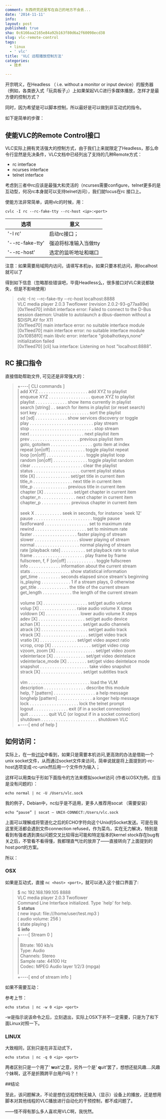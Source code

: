```yaml
---
comment: 东西终究还是写在自己的地方不会丢...
date: '2014-11-11'
info: 
layout: post
published: true
sha: 0c6166aa2165e84a92b163f80d6a2f60098ecd38
slug: vlc-remote-control
tags:
  - linux
  - ' vlc'
title: 'VLC 远程播放控制方法'
categories:
  - 技术

---
```



开宗明义，在Headless （ i.e. without a monitor or input device）的服务器（例如，各类嵌入式「玩具板子」）上如果架起VLC进行多媒体播放，怎样才是最方便的控制方式？

同时，因为希望是可以脚本控制，所以最好是可以做到非互动式的指令。

如下是简单的步骤：

## 使能VLC的Remote Control接口

VLC实际上拥有灵活强大的控制方式，由于我们上来就限定了Headless，那么命令行显然是先决条件，VLC文档中已经列出了支持的几种Remote方式：

- rc interface
- ncurses interface
- telnet interface

考虑到三者中rc应该是最强大和灵活的（ncurses需要configure，telnet更多的是互动型，何况rc本身就可以支持telnet访问），我们就focus在rc 接口上。

使能方法非常简单，调用vlc的时候，用：

`cvlc -I rc --rc-fake-tty --rc-host <ip>:<port>`

选项     |意义           |
-------|-----------|
'-I rc'| 启动rc接口；
'--rc-fake-tty'| 强迫将标准输入当做tty
'--rc-host' | 选定的监听地址和端口
    
注意：如果需要局域网内访问，请填写本机ip，如果只要本机访问，用localhost就可以了

得到如下信息（忽略那些错误吧，毕竟Headless么，很多接口对VLC来说都缺失，但是不影响使用）

> cvlc -I rc --rc-fake-tty --rc-host localhost:8888        
VLC media player 2.0.3 Twoflower (revision 2.0.2-93-g77aa89e)        
[0x11eed70] inhibit interface error: Failed to connect to the D-Bus session daemon: Unable to autolaunch a dbus-daemon without a $DISPLAY for X11        
[0x11eed70] main interface error: no suitable interface module        
[0x11eed70] main interface error: no suitable interface module        
[0x10858f0] main libvlc error: interface "globalhotkeys,none" initialization failed        
[0x11eed70] [cli] lua interface: Listening on host "localhost:8888".        
        

## RC 接口指令

直接借助帮助文件, 可见还是非常强大的：

> +----[ CLI commands ]        
| add XYZ  . . . . . . . . . . . . . . . . . . . . add XYZ to playlist        
| enqueue XYZ  . . . . . . . . . . . . . . . . . queue XYZ to playlist        
| playlist . . . . . . . . . . . . .  show items currently in playlist        
| search [string]  . .  search for items in playlist (or reset search)        
| sort key . . . . . . . . . . . . . . . . . . . . . sort the playlist        
| sd [sd]  . . . . . . . . . . . . . show services discovery or toggle        
| play . . . . . . . . . . . . . . . . . . . . . . . . . . play stream        
| stop . . . . . . . . . . . . . . . . . . . . . . . . . . stop stream        
| next . . . . . . . . . . . . . . . . . . . . . .  next playlist item        
| prev . . . . . . . . . . . . . . . . . . . .  previous playlist item        
| goto, gotoitem . . . . . . . . . . . . . . . . .  goto item at index        
| repeat [on|off]  . . . . . . . . . . . . . .  toggle playlist repeat        
| loop [on|off]  . . . . . . . . . . . . . . . .  toggle playlist loop        
| random [on|off]  . . . . . . . . . . . . . .  toggle playlist random        
| clear  . . . . . . . . . . . . . . . . . . . . .  clear the playlist        
| status . . . . . . . . . . . . . . . . . . . current playlist status        
| title [X]  . . . . . . . . . . . . . . set/get title in current item        
| title_n  . . . . . . . . . . . . . . . .  next title in current item        
| title_p  . . . . . . . . . . . . . .  previous title in current item        
| chapter [X]  . . . . . . . . . . . . set/get chapter in current item        
| chapter_n  . . . . . . . . . . . . . .  next chapter in current item        
| chapter_p  . . . . . . . . . . . .  previous chapter in current item        
|         
| seek X . . . . . . . . . . . seek in seconds, for instance `seek 12'        
| pause  . . . . . . . . . . . . . . . . . . . . . . . .  toggle pause        
| fastforward  . . . . . . . . . . . . . . . . . . set to maximum rate        
| rewind . . . . . . . . . . . . . . . . . . . . . set to minimum rate        
| faster . . . . . . . . . . . . . . . . . .  faster playing of stream        
| slower . . . . . . . . . . . . . . . . . .  slower playing of stream        
| normal . . . . . . . . . . . . . . . . . .  normal playing of stream        
| rate [playback rate] . . . . . . . . . .  set playback rate to value        
| frame  . . . . . . . . . . . . . . . . . . . . . play frame by frame        
| fullscreen, f, F [on|off]  . . . . . . . . . . . . toggle fullscreen        
| info . . . . . . . . . . . . .  information about the current stream        
| stats  . . . . . . . . . . . . . . . .  show statistical information        
| get_time . . . . . . . . .  seconds elapsed since stream's beginning        
| is_playing . . . . . . . . . . . .  1 if a stream plays, 0 otherwise        
| get_title  . . . . . . . . . . . . . the title of the current stream        
| get_length . . . . . . . . . . . .  the length of the current stream        
|         
| volume [X] . . . . . . . . . . . . . . . . . .  set/get audio volume        
| volup [X]  . . . . . . . . . . . . . . .  raise audio volume X steps        
| voldown [X]  . . . . . . . . . . . . . .  lower audio volume X steps        
| adev [X] . . . . . . . . . . . . . . . . . . .  set/get audio device        
| achan [X]  . . . . . . . . . . . . . . . . .  set/get audio channels        
| atrack [X] . . . . . . . . . . . . . . . . . . . set/get audio track        
| vtrack [X] . . . . . . . . . . . . . . . . . . . set/get video track        
| vratio [X] . . . . . . . . . . . . . . .  set/get video aspect ratio        
| vcrop, crop [X]  . . . . . . . . . . . . . . . .  set/get video crop        
| vzoom, zoom [X]  . . . . . . . . . . . . . . . .  set/get video zoom        
| vdeinterlace [X] . . . . . . . . . . . . .  set/get video deintelace        
| vdeinterlace_mode [X]  . . . . . . . . set/get video deintelace mode        
| snapshot . . . . . . . . . . . . . . . . . . . . take video snapshot        
| strack [X] . . . . . . . . . . . . . . . . . set/get subtitles track        
|         
| vlm  . . . . . . . . . . . . . . . . . . . . . . . . .  load the VLM        
| description  . . . . . . . . . . . . . . . . .  describe this module        
| help, ? [pattern]  . . . . . . . . . . . . . . . . .  a help message        
| longhelp [pattern] . . . . . . . . . . . . . . a longer help message        
| lock . . . . . . . . . . . . . . . . . . . .  lock the telnet prompt        
| logout . . . . . . . . . . . . . .  exit (if in a socket connection)        
| quit . . . . . . . .  quit VLC (or logout if in a socket connection)        
| shutdown . . . . . . . . . . . . . . . . . . . . . . .  shutdown VLC        
+----[ end of help ]        

## 如何访问：

实际上，在一些[讨论][1]中看到，如果只是需要本机访问,更高效的办法是借助一个unix socket文件，从而通过socket文件来访问，简单说就是将上面提到的-rc-host选项变成-rc-unix然后用一个文件作为输入；

这样可以用类似于形如下面指令的方法来模拟socket访问 (作者以OSX为例，应当是没有问题的）：

`echo normal | nc -U /Users/vlc.sock`

我的例子，Debian中，nc似乎是不适用，更多人推荐用socat （需要安装）

`echo “pause” | socat – UNIX-CONNECT:/Users/vlc.sock`

上面可以理解成将管道化之后的ECHO字符向这个Unix的Socket发送。可是在我这里死活都会遇到文件connection refused，作为菜鸟，实在无力解决，特别是看到有强者遇到类似问题交叉比较得出可能和特定版本的kernel stock存在bug有关之后，不管看不看得懂，我都理直气壮的放弃了——直接转向了上面提到的host:port的方案。

所以：

### OSX

如果是互动式，直接 `nc <host> <port>`，就可以进入这个接口界面了:

>  $ nc 192.168.199.105 8888        
VLC media player 2.0.3 Twoflower        
Command Line Interface initialized. Type `help' for help.        
> $ **status**        
( new input: file:///home/user/test.mp3 )        
( audio volume: 256 )        
( state playing )        
> $ **info**        
+----[ Stream 0 ]        
|        
| Bitrate: 160 kb/s        
| Type: Audio        
| Channels: Stereo        
| Sample rate: 44100 Hz        
| Codec: MPEG Audio layer 1/2/3 (mpga)        
|        
+----[ end of stream info ]        

如果不需要互动：

参考上节：

`echo status | nc -w 0 <ip> <port>`

-w是指示说该命令之后，立刻退出，实际上OSX下并不一定需要，只是为了和下面Linux对照一下。


### LINUX

大致相同，区别只是在非互动式下，

`echo status | nc -q 0 <ip> <port>`

两者区别只是一个用了' **w**ait'之意，另外一个是' **q**uit'罢了，想想还挺风趣....风趣个妹啊，这不是折腾跨平台用户吗？！


##结论

至此，该问题解决，不论是想在远程控制无输入（显示）设备上的播放，还是想用脚本对其他线程的VLC播放进行自动化的干预控制，都不成问题了。

——怪不得有那么多人喜欢用VLC啊，我恍然。


[1]: http://n0tablog.wordpress.com/2009/02/09/controlling-vlc-via-rc-remote-control-interface-using-a-unix-domain-socket-and-no-programming/




